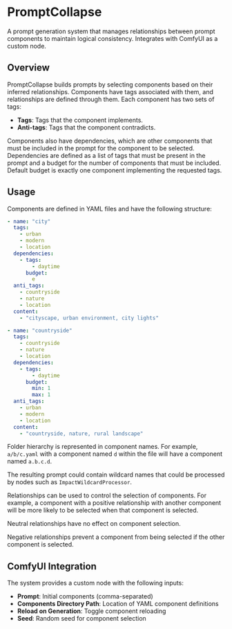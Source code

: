# PromptCollapse

A prompt generation system that manages relationships between prompt components to maintain logical consistency. Integrates with ComfyUI as a custom node.

## Overview

PromptCollapse builds prompts by selecting components based on their inferred relationships. Components have tags associated with them, and relationships are defined through them.
Each component has two sets of tags:
- **Tags**: Tags that the component implements.
- **Anti-tags**: Tags that the component contradicts.

Components also have dependencies, which are other components that must be included in the prompt for the component to be selected.
Dependencies are defined as a list of tags that must be present in the prompt and a budget for the number of components that must be included.
Default budget is exactly one component implementing the requested tags.


## Usage

Components are defined in YAML files and have the following structure:

```yaml
- name: "city"
  tags:
    - urban
    - modern
    - location
  dependencies:
    - tags:
        - daytime
      budget:
        e
  anti_tags:
    - countryside
    - nature
    - location
  content:
    - "cityscape, urban environment, city lights"

- name: "countryside"
  tags:
    - countryside
    - nature
    - location
  dependencies:
    - tags:
        - daytime
      budget:
        min: 1
        max: 1
  anti_tags:
    - urban
    - modern
    - location
  content:
    - "countryside, nature, rural landscape"
```

Folder hierarchy is represented in component names.
For example, `a/b/c.yaml` with a component named `d` within the file will have a component named `a.b.c.d`.

The resulting prompt could contain wildcard names that could be processed by nodes such as `ImpactWildcardProcessor`.

Relationships can be used to control the selection of components.
For example, a component with a positive relationship with another component will be more likely to be selected when that component is selected.

Neutral relationships have no effect on component selection.

Negative relationships prevent a component from being selected if the other component is selected.

## ComfyUI Integration

The system provides a custom node with the following inputs:

- **Prompt**: Initial components (comma-separated)
- **Components Directory Path**: Location of YAML component definitions  
- **Reload on Generation**: Toggle component reloading
- **Seed**: Random seed for component selection
